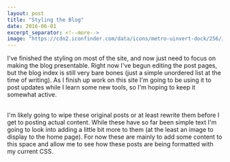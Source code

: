 ```yaml
---
layout: post
title: "Styling the Blog"
date: 2016-06-01
excerpt_separator: <!--more-->
image: "https://cdn2.iconfinder.com/data/icons/metro-uinvert-dock/256/Journal.png"
---
```


I've finished the styling on most of the site, and now just need to focus on making the blog presentable. Right now I've begun editing the post pages, but the blog index is still very bare bones (just a simple unordered list at the time of writing). As I finish up work on this site I'm going to be using it to post updates while I learn some new tools, so I'm hoping to keep it somewhat active.
<!--more-->
<br />
I'm likely going to wipe these original posts or at least rewrite them before I get to posting actual content. While these have so far been simple text I'm going to look into adding a little bit more to them (at the least an image to display to the home page). For now these are mainly to add some content to this space and allow me to see how these posts are being formatted with my current CSS.